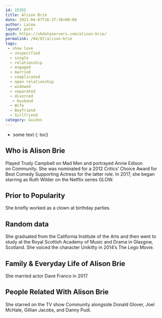 ```yaml
---
id: 15355
title: Alison Brie
date: 2021-04-07T16:37:38+00:00
author: Laima
layout: post
guid: https://ukdataservers.com/alison-brie/
permalink: /04/07/alison-brie
tags:
 - show love
  - unspecified
  - single
  - relationship
  - engaged
  - married
  - complicated
  - open relationship
  - widowed
  - separated
  - divorced
   - Husband
  - Wife
  - Boyfriend
  - Girlfriend
category: Guides
---
```


* some text
{: toc}


## Who is Alison Brie
                  
                  
                  
Played Trudy Campbell on Mad Men and portrayed Annie Edison on Community. She was nominated for a 2012 Critics&#8217; Choice Award for Best Comedy Supporting Actress for the latter role. In 2017, she began starring as Ruth Wilder on the Netflix series GLOW. 
                  
              
            
              
            
                
                
                
## Prior to Popularity
                  
                  
                  
She briefly worked as a clown at birthday parties. 
                  
              
            
              
            
                
                
                
## Random data
                  
                  
                  
She graduated from the California Institute of the Arts and then went to study at the Royal Scottish Academy of Music and Drama in Glasgow, Scotland. She voiced the character Unikitty in 2014&#8217;s The Lego Movie. 
                  
              
            
              
            
                
                
                
## Family & Everyday Life of Alison Brie
                  
                  
                  
She married actor Dave Franco in 2017. 
                  
              
            
              
            
                
                
                
## People Related With Alison Brie
                  
                  
                  
She starred on the TV show Community alongside Donald Glover, Joel McHale, Gillian Jacobs, and Danny Pudi. 
                  
              
            
              
            
                
              
            
              
              
            
            
              
            
          
          
          